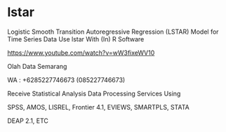 # lstar
Logistic Smooth Transition Autoregressive Regression (LSTAR) Model for Time Series Data Use lstar With (In) R Software

https://www.youtube.com/watch?v=wW3fixeWV10

Olah Data Semarang

WA : +6285227746673 (085227746673)

Receive Statistical Analysis Data Processing Services Using

SPSS, AMOS, LISREL, Frontier 4.1, EVIEWS, SMARTPLS, STATA

DEAP 2.1, ETC
